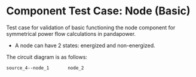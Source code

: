<!--
SPDX-FileCopyrightText: Contributors to the Power Grid Model project <powergridmodel@lfenergy.org>

SPDX-License-Identifier: MPL-2.0
-->

# Component Test Case: Node (Basic)

Test case for validation of basic functioning the node component for symmetrical power flow calculations in pandapower.

- A node can have 2 states: energized and non-energized.

The circuit diagram is as follows:

```txt
source_4--node_1       node_2
```
